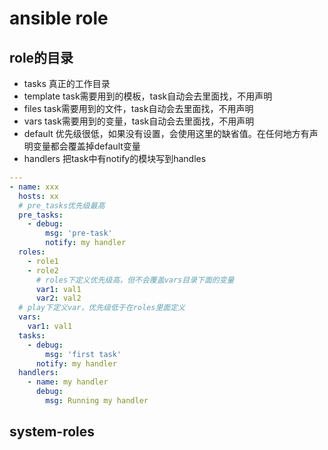 # ansible role

## role的目录

- tasks 真正的工作目录
- template task需要用到的模板，task自动会去里面找，不用声明
- files task需要用到的文件，task自动会去里面找，不用声明
- vars task需要用到的变量，task自动会去里面找，不用声明
- default 优先级很低，如果没有设置，会使用这里的缺省值。在任何地方有声明变量都会覆盖掉default变量
- handlers 把task中有notify的模块写到handles

```yaml
---
- name: xxx
  hosts: xx
  # pre_tasks优先级最高
  pre_tasks:
    - debug: 
        msg: 'pre-task'
        notify: my handler
  roles:
    - role1
    - role2
      # roles下定义优先级高，但不会覆盖vars目录下面的变量
      var1: val1
      var2: val2
  # play下定义var，优先级低于在roles里面定义
  vars: 
    var1: val1
  tasks:
    - debug:
        msg: 'first task'
      notify: my handler
  handlers: 
    - name: my handler
      debug:
        msg: Running my handler
```

## system-roles

```

```

